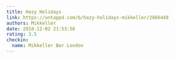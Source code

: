 ```yaml
---
title: Hazy Holidays
link: https://untappd.com/b/hazy-holidays-mikkeller/2866448
authors: Mikkeller
date: 2018-12-02 21:53:56
rating: 3.5
checkin:
  name: Mikkeller Bar London
---
```

